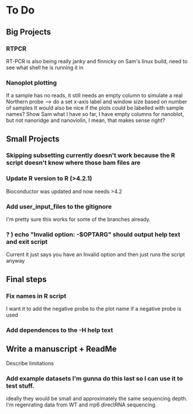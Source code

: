 # To Do

## Big Projects
### RTPCR
RT-PCR is also being really janky and finnicky on Sam's linux build, need to see what shell he is running it in

### Nanoplot plotting
If a sample has no reads, it still needs an empty column to simulate a real Northern probe --> do a set x-axis label and window size based on number of samples 
It would also be nice if the plots could be labelled with sample names? 
Show Sam what I have so far, I have empty columns for nanoblot, but not nanoridge and nanoviolin, I mean, that makes sense right? 

## Small Projects 
### Skipping subsetting currently doesn't work because the R script doesn't know where those bam files are 

### Update R version to R (>4.2.1)
Bioconductor was updated and now needs >4.2

### Add user_input_files to the gitignore
I'm pretty sure this works for some of the branches already.

### \? ) echo "Invalid option: -$OPTARG" should output help text and exit script
Current it just says you have an Invalid option and then just runs the script anyway

## Final steps
### Fix names in R script
I want it to add the negative probe to the plot name if a negative probe is used

### Add dependences to the -H help text

## Write a manuscript + ReadMe
Describe limitations

### Add example datasets I'm gunna do this last so I can use it to test stuff.
ideally they would be small and approximately the same sequencing depth.
I'm regenrating data from WT and rrp6 directRNA sequencing. 
